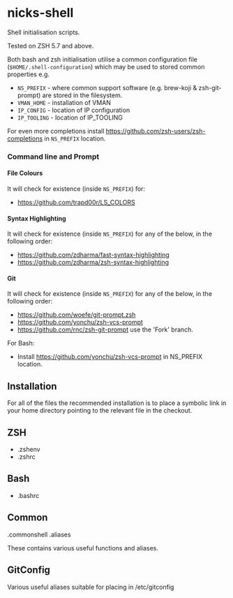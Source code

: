 nicks-shell
===========

Shell initialisation scripts.

Tested on ZSH 5.7 and above.

Both bash and zsh initialisation utilise a common configuration file (```$HOME/.shell-configuration```) which may be used to stored common properties e.g.
* `NS_PREFIX` - where common support software (e.g. brew-koji & zsh-git-prompt) are stored in the filesystem.
* `VMAN_HOME` - installation of VMAN
* `IP_CONFIG` - location of IP configuration
* `IP_TOOLING` - location of IP_TOOLING

For even more completions install https://github.com/zsh-users/zsh-completions in `NS_PREFIX` location.

### Command line and Prompt ###

#### File Colours #####

It will check for existence (inside `NS_PREFIX`) for:

* https://github.com/trapd00r/LS_COLORS

#### Syntax Highlighting ####

It will check for existence (inside `NS_PREFIX`) for any of the below, in the following order:

* https://github.com/zdharma/fast-syntax-highlighting
* https://github.com/zdharma/zsh-syntax-highlighting


#### Git ####

It will check for existence (inside `NS_PREFIX`) for any of the below, in the following order:

* https://github.com/woefe/git-prompt.zsh
* https://github.com/yonchu/zsh-vcs-prompt
* https://github.com/rnc/zsh-git-prompt use the 'Fork' branch.

For Bash:
* Install https://github.com/yonchu/zsh-vcs-prompt in NS_PREFIX location.

Installation
------------
For all of the files the recommended installation is to place a symbolic link in your home directory pointing to the relevant file in the checkout.

ZSH
---
* .zshenv
* .zshrc

Bash
----
* .bashrc

Common
------
.commonshell
.aliases

These contains various useful functions and aliases.

GitConfig
---------
Various useful aliases suitable for placing in /etc/gitconfig
